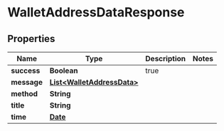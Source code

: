 
# WalletAddressDataResponse

## Properties
Name | Type | Description | Notes
------------ | ------------- | ------------- | -------------
**success** | **Boolean** | true | 
**message** | [**List&lt;WalletAddressData&gt;**](WalletAddressData.md) |  | 
**method** | **String** |  | 
**title** | **String** |  | 
**time** | [**Date**](Date.md) |  | 



